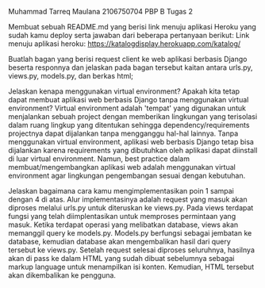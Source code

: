 Muhammad Tarreq Maulana
2106750704
PBP B
Tugas 2

Membuat sebuah README.md yang berisi link menuju aplikasi Heroku yang sudah kamu deploy serta jawaban dari beberapa pertanyaan berikut:
Link menuju aplikasi heroku: https://katalogdisplay.herokuapp.com/katalog/


Buatlah bagan yang berisi request client ke web aplikasi berbasis Django beserta responnya dan jelaskan pada bagan tersebut kaitan antara urls.py, views.py, models.py, dan berkas html;



Jelaskan kenapa menggunakan virtual environment? Apakah kita tetap dapat membuat aplikasi web berbasis Django tanpa menggunakan virtual environment?
Virtual environment adalah 'tempat' yang digunakan untuk menjalankan sebuah project dengan memberikan lingkungan yang terisolasi dalam ruang lingkup yang ditentukan sehingga dependency/requirements projectnya dapat dijalankan tanpa mengganggu hal-hal lainnya. Tanpa menggunakan virtual environment, aplikasi web berbasis Django tetap bisa dijalankan karena requirements yang dibutuhkan oleh aplikasi dapat diinstall di luar virtual environment. Namun, best practice dalam membuat/mengembangkan aplikasi web adalah menggunakan virtual environment agar lingkungan pengembangan sesuai dengan kebutuhan.


Jelaskan bagaimana cara kamu mengimplementasikan poin 1 sampai dengan 4 di atas.
Alur implementasinya adalah request yang masuk akan diproses melalui urls.py untuk diteruskan ke views.py. Pada views terdapat fungsi yang telah diimplentasikan untuk memproses permintaan yang masuk. Ketika terdapat operasi yang melibatkan database, views akan memanggil query ke models.py. Models.py berfungsi sebagai jembatan ke database, kemudian database akan mengembalikan hasil dari query tersebut ke views.py. Setelah request selesai diproses seluruhnya, hasilnya akan di pass ke dalam HTML yang sudah dibuat sebelumnya sebagai markup language untuk menampilkan isi konten.  Kemudian, HTML tersebut akan dikembalikan ke pengguna.

